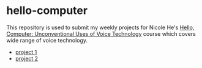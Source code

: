 # hello-computer
This repository is used to submit my weekly projects for Nicole He's [Hello, Computer: Unconventional Uses of Voice Technology](https://nicolehe.github.io/) course which covers wide range of voice technology.

* [project 1](https://byjoohyunpark.github.io/hello-computer/week1/)
* [project 2](https://byjoohyunpark.github.io/hello-computer/week2/)
